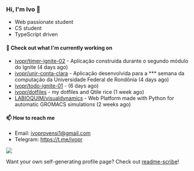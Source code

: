 ### Hi, I'm Ivo 👋

* Web passionate student
* CS student
* TypeScript driven

#### 👷 Check out what I'm currently working on

- [ivopr/timer-ignite-02](https://github.com/ivopr/timer-ignite-02) - Aplicação construída durante o segundo módulo do Ignite (4 days ago)
- [ivopr/unir-conta-clara](https://github.com/ivopr/unir-conta-clara) - Aplicação desenvolvida para a *** semana da computação da Universidade Federal de Rondônia (4 days ago)
- [ivopr/todo-ignite-01](https://github.com/ivopr/todo-ignite-01) -  (6 days ago)
- [ivopr/dotfiles](https://github.com/ivopr/dotfiles) - my dotfiles and Qtile rice (1 week ago)
- [LABIOQUIM/visualdynamics](https://github.com/LABIOQUIM/visualdynamics) - Web Platform made with Python for automatic GROMACS simulations (2 weeks ago)

#### 📫 How to reach me

- Email: [ivoprovensi1@gmail.com](mailto://ivoprovensi1@gmail.com)
- Telegram: https://t.me/ivopr

![](https://github-readme-stats.vercel.app/api/top-langs/?username=ivopr&langs_count=10&layout=compact&theme=react&hide_border=true&bg_color=0D1117&title_color=5ce1e6&icon_color=5ce1e6)

Want your own self-generating profile page? Check out [readme-scribe](https://github.com/muesli/readme-scribe)!

